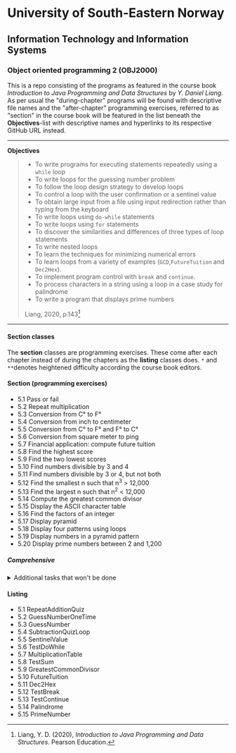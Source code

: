 # University of South-Eastern Norway
## Information Technology and Information Systems
### Object oriented programming 2 (OBJ2000)

This is a repo consisting of the programs as featured in the course book _Introduction to Java Programming and Data Structures_ by _Y. Daniel Liang_. As per usual the "during-chapter" programs will be found with descriptive file names and the "after-chapter" programming exercises, referred to as "section" in the course book will be featured in the list beneath the __Objectives__-list with descriptive names and hyperlinks to its respective GitHub URL instead.

---

__Objectives__
> - To write programs for executing statements repeatedly using a `while` loop
> - To write loops for the guessing number problem
> - To follow the loop design strategy to develop loops
> - To control a loop with the user confirmation or a sentinel value
> - To obtain large input from a file using input redirection rather than typing from the keyboard
> - To write loops using `do-while` statements
> - To write loops using `for` statements
> - To discover the similarities and differences of three types of loop statements
> - To write nested loops
> - To learn the techniques for minimizing numerical errors
> - To learn loops from a variety of examples (`GCD`,`FutureTuition` and `Dec2Hex`).
> - To implement program control with `break` and `continue`.
> - To process characters in a string using a loop in a case study for palindrome
> - To write a program that displays prime numbers
> 
> Liang, 2020, p.143[^1]

---

#### Section classes

The __section__ classes are programming exercises. These come after each chapter instead of during the chapters as the __listing__ classes does. `*` and `**`denotes heightened difficulty according the course book editors.

#### Section (programming exercises)

- 5.1 Pass or fail
- 5.2 Repeat multiplication
- 5.3 Conversion from C° to F°
- 5.4 Conversion from inch to centimeter
- 5.5 Conversion from C° to F° and F° to C°
- 5.6 Conversion from square meter to ping
- 5.7 Financial application: compute future tuition
- 5.8 Find the highest score
- 5.9 Find the two lowest scores
- 5.10 Find numbers divisible by 3 and 4
- 5.11 Find numbers divisible by 3 or 4, but not both
- 5.12 Find the smallest n such that n<sup>3</sup> > 12,000 
- 5.13 Find the largest n such that n<sup>2</sup> < 12,000
- 5.14 Compute the greatest common divisor
- 5.15 Display the ASCII character table
- 5.16 Find the factors of an integer
- 5.17 Display pyramid
- 5.18 Display four patterns using loops
- 5.19 Display numbers in a pyramid pattern
- 5.20 Display prime numbers between 2 and 1,200

##### Comprehensive

<details>
<summary>
    Additional tasks that won't be done
</summary>
<ul>
    <li>
        5.21 Financial application: compare loans with various interest raters
    </li>
    <li>
        5.22 Financial application. loan amortization schedule
    </li>
    <li>
        5.23 Demonstrate cancellation errors
    </li>
    <li>
        5.24 Sum a series
    </li>
    <li>
        5.25 Compute π
    </li>
    <li>
        5.26 Compute e
    </li>
    <li>
        5.27 Display leap years
    </li>
    <li>
        5.28 Display the first day of each month
    </li>
    <li>
        5.29 Display calendars
    </li>
    <li>
        5.30 Financial application: compound value
    </li>
    <li>
        5.31 Financial application: compute CD value
    </li>
    <li>
        5.32 Game: lottery
    </li>
    <li>
        5.33 Perfect number
    </li>
    <li>
        5.34 Game: scissor, rock, paper
    </li>
    <li>
        5.35 Summation
    </li>
    <li>
        5.36 Business application: checking ISBN
    </li>
    <li>
        5.37 Decimal to binary
    </li>
    <li>
        5.38 Decimal to octal
    </li>
    <li>
        5.39 Financial application: find the sales amount
    </li>
    <li>
        5.40 Simulation: heads or tails
    </li>
    <li>
        5.41 Occurrence of max numbers
    </li>
    <li>
        5.42 Financial application: find the sales amount
    </li>
    <li>
        5.43 Math: combinations
    </li>
    <li>
        5.44 Computer architecture: bit-level operations
    </li>
    <li>
        5.45 Statistic: compute mean and standard deviation
    </li>
    <li>
        5.46 Reverse a string
    </li>
    <li>
        5.47 Business: check ISBN-13
    </li>
    <li>
        5.48 Process string
    </li>
    <li>
        5.49 Count vowels and consonants
    </li>
    <li>
        5.50 Print multiplication table
    </li>
    <li>
        5.51 Longest common prefix
    </li>
</ul>

</details>

#### Listing

- 5.1 RepeatAdditionQuiz
- 5.2 GuessNumberOneTime
- 5.3 GuessNumber
- 5.4 SubtractionQuizLoop
- 5.5 SentinelValue
- 5.6 TestDoWhile
- 5.7 MultiplicationTable
- 5.8 TestSum
- 5.9 GreatestCommonDivisor
- 5.10 FutureTuition
- 5.11 Dec2Hex
- 5.12 TestBreak
- 5.13 TestContinue
- 5.14 Palindrome
- 5.15 PrimeNumber

[^1]: Liang, Y. D. (2020), _Introduction to Java Programming and Data Structures_. Pearson Education.